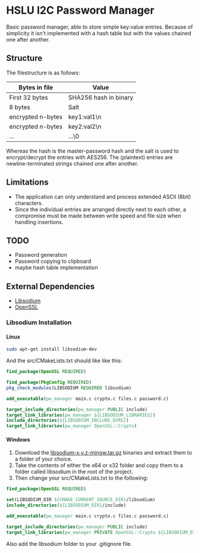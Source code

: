 # HSLU I2C Password Manager

Basic password manager, able to store simple key:value entries. Because of simplicity it isn't
implemented with a hash table but with the values chained one after another.

## Structure

The filestructure is as follows:

| Bytes in file     | Value                 |
| ----------------- | --------------------- |
| First 32 bytes    | SHA256 hash in binary |
| 8 bytes           | Salt                  |
| encrypted n-bytes | key1:val1\n           |
| encrypted n-bytes | key2:val2\n           |
| ...               | ...\0                 |

Whereas the hash is the master-password hash and the salt is used to encrypt/decrypt the entries with AES256.
The (plaintext) entries are newline-terminated strings chained one after another.

## Limitations

-   The application can only understand and process extended ASCII (8bit) characters.
-   Since the individual entries are arranged directly next to each other, a compromise
    must be made between write speed and file size when handling insertions.

## TODO

-   Password generation
-   Password copying to clipboard
-   maybe hash table implementation

## External Dependencies

-   [Libsodium](https://libsodium.gitbook.io/doc/)
-   [OpenSSL](https://www.openssl.org/)

### Libsodium Installation

#### Linux

```bash
sudo apt-get install libsodium-dev
```

And the src/CMakeLists.txt should like like this:

```cmake
find_package(OpenSSL REQUIRED)

find_package(PkgConfig REQUIRED)
pkg_check_modules(LIBSODIUM REQUIRED libsodium)

add_executable(pw_manager main.c crypto.c files.c password.c)

target_include_directories(pw_manager PUBLIC include)
target_link_libraries(pw_manager ${LIBSODIUM_LIBRARIES})
include_directories(${LIBSODIUM_INCLUDE_DIRS})
target_link_libraries(pw_manager OpenSSL::Crypto)
```

#### Windows

1. Download the [libsodium-x.y.z-mingw.tar.gz](https://download.libsodium.org/libsodium/releases/) binaries and extract them to a folder of your choice.
2. Take the contents of either the x64 or x32 folder and copy them to a folder called libsodium in the root of the project.
3. Then change your src/CMakeLists.txt to the following:

```cmake
find_package(OpenSSL REQUIRED)

set(LIBSODIUM_DIR ${CMAKE_CURRENT_SOURCE_DIR}/libsodium)
include_directories(${LIBSODIUM_DIR}/include)

add_executable(pw_manager main.c crypto.c files.c password.c)

target_include_directories(pw_manager PUBLIC include)
target_link_libraries(pw_manager PRIVATE OpenSSL::Crypto ${LIBSODIUM_DIR}/lib/libsodium.a)
```

Also add the libsodium folder to your .gitignore file.
